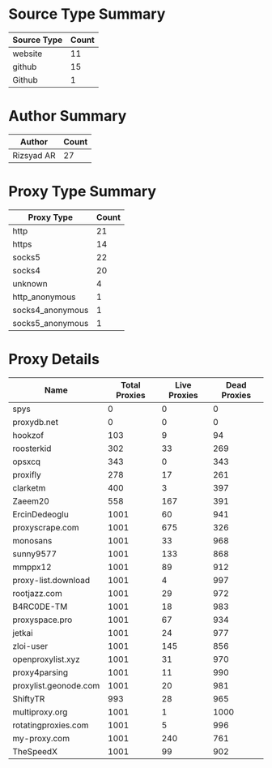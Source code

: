 # Source Type Summary

| Source Type | Count |
|-------------|-------|
| website | 11 |
| github | 15 |
| Github | 1 |


# Author Summary

| Author | Count |
|--------|-------|
| Rizsyad AR | 27 |


# Proxy Type Summary

| Proxy Type | Count |
|------------|-------|
| http | 21 |
| https | 14 |
| socks5 | 22 |
| socks4 | 20 |
| unknown | 4 |
| http_anonymous | 1 |
| socks4_anonymous | 1 |
| socks5_anonymous | 1 |


# Proxy Details

| Name | Total Proxies | Live Proxies | Dead Proxies |
|------|---------------|--------------|---------------|
| spys | 0 | 0 | 0 |
| proxydb.net | 0 | 0 | 0 |
| hookzof | 103 | 9 | 94 |
| roosterkid | 302 | 33 | 269 |
| opsxcq | 343 | 0 | 343 |
| proxifly | 278 | 17 | 261 |
| clarketm | 400 | 3 | 397 |
| Zaeem20 | 558 | 167 | 391 |
| ErcinDedeoglu | 1001 | 60 | 941 |
| proxyscrape.com | 1001 | 675 | 326 |
| monosans | 1001 | 33 | 968 |
| sunny9577 | 1001 | 133 | 868 |
| mmppx12 | 1001 | 89 | 912 |
| proxy-list.download | 1001 | 4 | 997 |
| rootjazz.com | 1001 | 29 | 972 |
| B4RC0DE-TM | 1001 | 18 | 983 |
| proxyspace.pro | 1001 | 67 | 934 |
| jetkai | 1001 | 24 | 977 |
| zloi-user | 1001 | 145 | 856 |
| openproxylist.xyz | 1001 | 31 | 970 |
| proxy4parsing | 1001 | 11 | 990 |
| proxylist.geonode.com | 1001 | 20 | 981 |
| ShiftyTR | 993 | 28 | 965 |
| multiproxy.org | 1001 | 1 | 1000 |
| rotatingproxies.com | 1001 | 5 | 996 |
| my-proxy.com | 1001 | 240 | 761 |
| TheSpeedX | 1001 | 99 | 902 |
